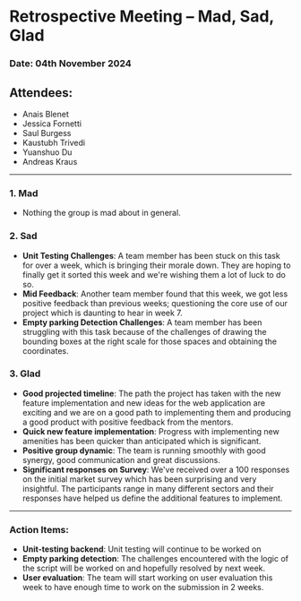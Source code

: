 # Retrospective Meeting – **Mad, Sad, Glad**

### Date: 04th November 2024

## Attendees:
- Anais Blenet
- Jessica Fornetti
- Saul Burgess
- Kaustubh Trivedi
- Yuanshuo Du
- Andreas Kraus

---

### **1. Mad**

- Nothing the group is mad about in general.

### **2. Sad**

- **Unit Testing Challenges**: A team member has been stuck on this task for over a week, which is bringing their morale down. They are hoping to finally get it sorted this week and we're wishing them a lot of luck to do so. 
- **Mid Feedback**: Another team member found that this week, we got less positive feedback than previous weeks; questioning the core use of our project which is daunting to hear in week 7.
- **Empty parking Detection Challenges**: A team member has been struggling with this task because of the challenges of drawing the bounding boxes at the right scale for those spaces and obtaining the coordinates.


### **3. Glad**

- **Good projected timeline**: The path the project has taken with the new feature implementation and new ideas for the web application are exciting and we are on a good path to implementing them and producing a good product with positive feedback from the mentors.
- **Quick new feature implementation**: Progress with implementing new amenities has been quicker than anticipated which is significant.
- **Positive group dynamic**: The team is running smoothly with good synergy, good communication and great discussions.
- **Significant responses on Survey**: We've received over a 100 responses on the initial market survey which has been surprising and very insightful. The participants range in many different sectors and their responses have helped us define the additional features to implement.


---

### **Action Items:**

- **Unit-testing backend**: Unit testing will continue to be worked on
- **Empty parking detection**: The challenges encountered with the logic of the script will be worked on and hopefully resolved by next week.
- **User evaluation**: The team will start working on user evaluation this week to have enough time to work on the submission in 2 weeks. 
